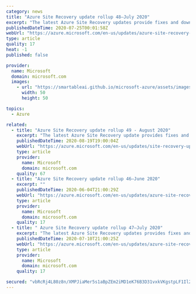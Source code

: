```yaml
---
category: news
title: "Azure Site Recovery update rollup 48—July 2020"
excerpt: "The latest Azure Site Recovery updates provide fixes and download links for Site Recovery components."
publishedDateTime: 2020-07-25T00:01:58Z
webUrl: "https://azure.microsoft.com/en-us/updates/azure-site-recovery-update-rollup-48-july-2020/"
type: article
quality: 17
heat: -1
published: false

provider:
  name: Microsoft
  domain: microsoft.com
  images:
    - url: "https://smartableai.github.io/microsoft-azure/assets/images/organizations/microsoft.com-50x50.jpg"
      width: 50
      height: 50

topics:
  - Azure

related:
  - title: "Azure Site Recovery update rollup 49 - August 2020"
    excerpt: "The latest Azure Site Recovery update provides fixes and download links for Site Recovery components."
    publishedDateTime: 2020-08-19T19:00:04Z
    webUrl: "https://azure.microsoft.com/en-us/updates/site-recovery-update-rollup-49-august-2020/"
    type: article
    provider:
      name: Microsoft
      domain: microsoft.com
    quality: 67
  - title: "Azure Site Recovery update rollup 46—June 2020"
    excerpt: ""
    publishedDateTime: 2020-06-04T21:00:29Z
    webUrl: "https://azure.microsoft.com/en-us/updates/azure-site-recovery-update-rollup-46-june-2020/"
    type: article
    provider:
      name: Microsoft
      domain: microsoft.com
    quality: 17
  - title: " Azure Site Recovery update rollup 47—July 2020"
    excerpt: "The latest Azure Site Recovery updates provides fixes and download links for Site Recovery components."
    publishedDateTime: 2020-07-10T21:00:25Z
    webUrl: "https://azure.microsoft.com/en-us/updates/azure-site-recovery-update-rollup-47-july-2020/"
    type: article
    provider:
      name: Microsoft
      domain: microsoft.com
    quality: 17

secured: "vbRcRj4L80z8n/XMPJiaMer5s1aBpZEm2iMD1eK76B3D31vxkVKgstpLF1Il24ghLNP62i3/NnSaM7zIpON4jjwSRUbtmiTL0nH5gBJtRVPBqMafhZSlAg4NGjA4Sv70qIOfFEbrj7Zb/bRqEWRBR/PpYVlwrmyUZV5YSI3IwqLADcYtj6ESPwIck4a3UmaUEqdPyMLKuCZe3hbtF5YHsYIUXr3GW7iLtzI3Ge9X0gWA90Q4hibrkOYvDmLQ+FBaINauO7uCAQmtLEX2AlA8fcU3ibisxByM09Z3fOrdyT+/DiiRONh2LQ8wsmy8Hnsd2rYs2RkpRD17ygYoUVjMZw==;N2kX3PapgHl0tD2joS4LIg=="
---
```


